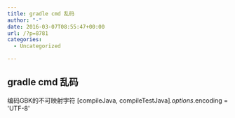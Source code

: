 ```yaml
---
title: gradle cmd 乱码
author: "-"
date: 2016-03-07T08:55:47+00:00
url: /?p=8781
categories:
  - Uncategorized

---
```

## gradle cmd 乱码
编码GBK的不可映射字符
[compileJava, compileTestJava]*.options*.encoding = 'UTF-8'